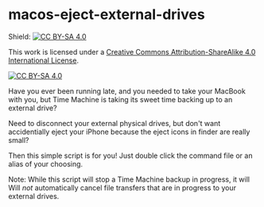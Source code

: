 # macos-eject-external-drives

Shield: [![CC BY-SA 4.0][cc-by-sa-shield]][cc-by-sa]

This work is licensed under a
[Creative Commons Attribution-ShareAlike 4.0 International License][cc-by-sa].

[![CC BY-SA 4.0][cc-by-sa-image]][cc-by-sa]

[cc-by-sa]: http://creativecommons.org/licenses/by-sa/4.0/
[cc-by-sa-image]: https://licensebuttons.net/l/by-sa/4.0/88x31.png
[cc-by-sa-shield]: https://img.shields.io/badge/License-CC%20BY--SA%204.0-lightgrey.svg

Have you ever been running late, and you needed to take your MacBook with you, but Time 
Machine is taking its sweet time backing up to an external drive?

Need to disconnect your external physical drives, but don't want accidentially eject 
your iPhone because the eject icons in finder are really small?

Then this simple script is for you!  Just double click the command file or an alias of
your choosing.

Note: While this script will stop a Time Machine backup in progress, it will Will *not* 
automatically cancel file transfers that are in progress to your external drives.